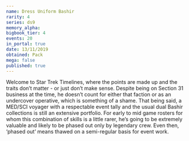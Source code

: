 ```yaml
---
name: Dress Uniform Bashir
rarity: 4
series: ds9
memory_alpha:
bigbook_tier: 4
events: 20
in_portal: true
date: 13/11/2019
obtained: Pack
mega: false
published: true
---
```


Welcome to Star Trek Timelines, where the points are made up and the traits don’t matter - or just don’t make sense. Despite being on Section 31 business at the time, he doesn’t count for either that faction or as an undercover operative, which is something of a shame. That being said, a MED/SCI voyager with a respectable event tally and the usual dual Bashir collections is still an extensive portfolio. For early to mid game rosters for whom this combination of skills is a little rarer, he’s going to be extremely valuable and likely to be phased out only by legendary crew. Even then, ‘phased out’ means thawed on a semi-regular basis for event work.
